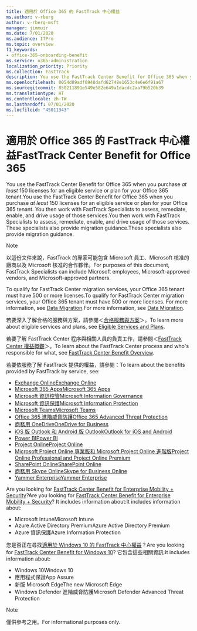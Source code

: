 ```yaml
---
title: 適用於 Office 365 的 FastTrack 中心權益
ms.author: v-rberg
author: v-rberg-msft
manager: jimmuir
ms.date: 7/01/2020
ms.audience: ITPro
ms.topic: overview
f1_keywords:
- office-365-onboarding-benefit
ms.service: o365-administration
localization_priority: Priority
ms.collection: FastTrack
description: You use the FastTrack Center Benefit for Office 365 when you purchase at least 150 licenses for an eligible service or plan for your Office 365 tenant. You then work with FastTrack Specialists to assess, remediate, enable, and drive usage of those services. These specialists also provide migration guidance.
ms.openlocfilehash: 0054d89adf0948dafd62748e1653c4e6e6f91a67
ms.sourcegitcommit: 850211891e549e582e649a1dacdc2aa79b520b39
ms.translationtype: HT
ms.contentlocale: zh-TW
ms.lasthandoff: 07/01/2020
ms.locfileid: "45011343"
---
```

# <a name="fasttrack-center-benefit-for-office-365"></a><span data-ttu-id="f3f8f-105">適用於 Office 365 的 FastTrack 中心權益</span><span class="sxs-lookup"><span data-stu-id="f3f8f-105">FastTrack Center Benefit for Office 365</span></span>

<span data-ttu-id="f3f8f-106">You use the FastTrack Center Benefit for Office 365 when you purchase  *at least*  150 licenses for an eligible service or plan for your Office 365 tenant.</span><span class="sxs-lookup"><span data-stu-id="f3f8f-106">You use the FastTrack Center Benefit for Office 365 when you purchase  *at least*  150 licenses for an eligible service or plan for your Office 365 tenant.</span></span> <span data-ttu-id="f3f8f-107">You then work with FastTrack Specialists to assess, remediate, enable, and drive usage of those services.</span><span class="sxs-lookup"><span data-stu-id="f3f8f-107">You then work with FastTrack Specialists to assess, remediate, enable, and drive usage of those services.</span></span> <span data-ttu-id="f3f8f-108">These specialists also provide migration guidance.</span><span class="sxs-lookup"><span data-stu-id="f3f8f-108">These specialists also provide migration guidance.</span></span> 
  
> [!NOTE]
> <span data-ttu-id="f3f8f-109">以這份文件來說，FastTrack 的專家可能包含 Microsoft 員工、Microsoft 核准的廠商以及 Microsoft 核准的合作夥伴。</span><span class="sxs-lookup"><span data-stu-id="f3f8f-109">For purposes of this document, FastTrack Specialists can include Microsoft employees, Microsoft-approved vendors, and Microsoft-approved partners.</span></span> 
  
<span data-ttu-id="f3f8f-110">To qualify for FastTrack Center migration services, your Office 365 tenant must have 500 or more licenses.</span><span class="sxs-lookup"><span data-stu-id="f3f8f-110">To qualify for FastTrack Center migration services, your Office 365 tenant must have 500 or more licenses.</span></span> <span data-ttu-id="f3f8f-111">For more information, see [Data Migration](O365-data-migration.md).</span><span class="sxs-lookup"><span data-stu-id="f3f8f-111">For more information, see [Data Migration](O365-data-migration.md).</span></span>
  
<span data-ttu-id="f3f8f-112">若要深入了解合格的服務與方案，請參閱＜[合格服務與方案](M365-eligible-services-and-plans.md)＞。</span><span class="sxs-lookup"><span data-stu-id="f3f8f-112">To learn more about eligible services and plans, see [Eligible Services and Plans](M365-eligible-services-and-plans.md).</span></span>
  
<span data-ttu-id="f3f8f-113">若要了解 FastTrack Center 程序與相關人員的負責工作，請參閱＜[FastTrack Center 權益概觀](O365-fasttrack-benefit-overview.md)＞。</span><span class="sxs-lookup"><span data-stu-id="f3f8f-113">To learn about the FastTrack Center process and who's responsible for what, see [FastTrack Center Benefit Overview](O365-fasttrack-benefit-overview.md).</span></span>

<span data-ttu-id="f3f8f-114">若要依服務了解 FastTrack 提供的權益，請參閱：</span><span class="sxs-lookup"><span data-stu-id="f3f8f-114">To learn about the benefits provided by FastTrack by service, see:</span></span>

- [<span data-ttu-id="f3f8f-115">Exchange Online</span><span class="sxs-lookup"><span data-stu-id="f3f8f-115">Exchange Online</span></span>](O365-fasttrack-responsibilities.md#exchange-online)
- [<span data-ttu-id="f3f8f-116">Microsoft 365 Apps</span><span class="sxs-lookup"><span data-stu-id="f3f8f-116">Microsoft 365 Apps</span></span>](O365-fasttrack-responsibilities.md#microsoft-365-apps)
- [<span data-ttu-id="f3f8f-117">Microsoft 資訊控管</span><span class="sxs-lookup"><span data-stu-id="f3f8f-117">Microsoft Information Governance</span></span>](O365-fasttrack-responsibilities.md#microsoft-information-governance)
- [<span data-ttu-id="f3f8f-118">Microsoft 資訊保護</span><span class="sxs-lookup"><span data-stu-id="f3f8f-118">Microsoft Information Protection</span></span>](O365-fasttrack-responsibilities.md#microsoft-information-protection)
- [<span data-ttu-id="f3f8f-119">Microsoft Teams</span><span class="sxs-lookup"><span data-stu-id="f3f8f-119">Microsoft Teams</span></span>](O365-fasttrack-responsibilities.md#microsoft-teams)
- [<span data-ttu-id="f3f8f-120">Office 365 進階威脅防護</span><span class="sxs-lookup"><span data-stu-id="f3f8f-120">Office 365 Advanced Threat Protection</span></span>](O365-fasttrack-responsibilities.md#office-365-advanced-threat-protection)
- [<span data-ttu-id="f3f8f-121">商務用 OneDrive</span><span class="sxs-lookup"><span data-stu-id="f3f8f-121">OneDrive for Business</span></span>](O365-fasttrack-responsibilities.md#onedrive-for-business)
- [<span data-ttu-id="f3f8f-122">iOS 版 Outlook 和 Android 版 Outlook</span><span class="sxs-lookup"><span data-stu-id="f3f8f-122">Outlook for iOS and Android</span></span>](O365-fasttrack-responsibilities.md#outlook-for-ios-and-android)
- [<span data-ttu-id="f3f8f-123">Power BI</span><span class="sxs-lookup"><span data-stu-id="f3f8f-123">Power BI</span></span>](O365-fasttrack-responsibilities.md#power-bi)
- [<span data-ttu-id="f3f8f-124">Project Online</span><span class="sxs-lookup"><span data-stu-id="f3f8f-124">Project Online</span></span>](O365-fasttrack-responsibilities.md#project-online)
- [<span data-ttu-id="f3f8f-125">Microsoft Project Online 專業版和 Microsoft Project Online 進階版</span><span class="sxs-lookup"><span data-stu-id="f3f8f-125">Project Online Professional and Project Online Premium</span></span>](O365-fasttrack-responsibilities.md#project-online-professional-and-project-online-premium)
- [<span data-ttu-id="f3f8f-126">SharePoint Online</span><span class="sxs-lookup"><span data-stu-id="f3f8f-126">SharePoint Online</span></span>](O365-fasttrack-responsibilities.md#sharepoint-online)
- [<span data-ttu-id="f3f8f-127">商務用 Skype Online</span><span class="sxs-lookup"><span data-stu-id="f3f8f-127">Skype for Business Online</span></span>](O365-fasttrack-responsibilities.md#skype-for-business-online)
- [<span data-ttu-id="f3f8f-128">Yammer Enterprise</span><span class="sxs-lookup"><span data-stu-id="f3f8f-128">Yammer Enterprise</span></span>](O365-fasttrack-responsibilities.md#yammer-enterprise)
  
<span data-ttu-id="f3f8f-129">Are you looking for [FastTrack Center Benefit for Enterprise Mobility + Security](EMS-fasttrack-benefit-for-EMS.md)?</span><span class="sxs-lookup"><span data-stu-id="f3f8f-129">Are you looking for [FastTrack Center Benefit for Enterprise Mobility + Security](EMS-fasttrack-benefit-for-EMS.md)?</span></span> <span data-ttu-id="f3f8f-130">It includes information about:</span><span class="sxs-lookup"><span data-stu-id="f3f8f-130">It includes information about:</span></span>
  
- <span data-ttu-id="f3f8f-131">Microsoft Intune</span><span class="sxs-lookup"><span data-stu-id="f3f8f-131">Microsoft Intune</span></span>
- <span data-ttu-id="f3f8f-132">Azure Active Directory Premium</span><span class="sxs-lookup"><span data-stu-id="f3f8f-132">Azure Active Directory Premium</span></span> 
- <span data-ttu-id="f3f8f-133">Azure 資訊保護</span><span class="sxs-lookup"><span data-stu-id="f3f8f-133">Azure Information Protection</span></span>

<span data-ttu-id="f3f8f-134">您是否正在尋找[適用於 Windows 10 的 FastTrack 中心權益](Win-10-fasttrack-benefit-for-Windows-10.md)？</span><span class="sxs-lookup"><span data-stu-id="f3f8f-134">Are you looking for [FastTrack Center Benefit for Windows 10](Win-10-fasttrack-benefit-for-Windows-10.md)?</span></span> <span data-ttu-id="f3f8f-135">它包含這些相關資訊:</span><span class="sxs-lookup"><span data-stu-id="f3f8f-135">It includes information about:</span></span>

- <span data-ttu-id="f3f8f-136">Windows 10</span><span class="sxs-lookup"><span data-stu-id="f3f8f-136">Windows 10</span></span>
- <span data-ttu-id="f3f8f-137">應用程式保證</span><span class="sxs-lookup"><span data-stu-id="f3f8f-137">App Assure</span></span>
- <span data-ttu-id="f3f8f-138">新版 Microsoft Edge</span><span class="sxs-lookup"><span data-stu-id="f3f8f-138">The new Microsoft Edge</span></span>
- <span data-ttu-id="f3f8f-139">Windows Defender 進階威脅防護</span><span class="sxs-lookup"><span data-stu-id="f3f8f-139">Microsoft Defender Advanced Threat Protection</span></span>
    
> [!NOTE]
> <span data-ttu-id="f3f8f-140">僅供參考之用。</span><span class="sxs-lookup"><span data-stu-id="f3f8f-140">For informational purposes only.</span></span> 

